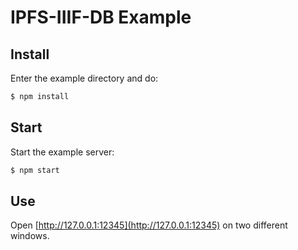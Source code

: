 # IPFS-IIIF-DB Example

## Install

Enter the example directory and do:

```bash
$ npm install
```

## Start

Start the example server:

```bash
$ npm start
```

## Use

Open [http://127.0.0.1:12345](http://127.0.0.1:12345) on two different windows.

